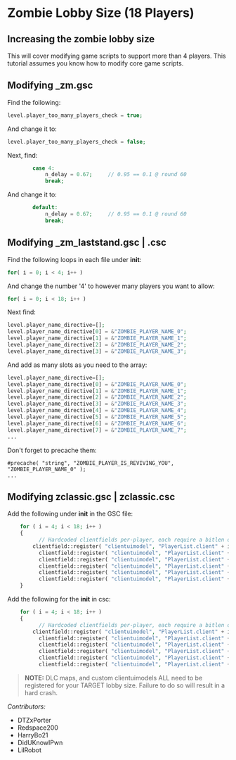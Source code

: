 # Zombie Lobby Size (18 Players)

## Increasing the zombie lobby size
This will cover modifying game scripts to support more than 4 players. This tutorial assumes you know how to modify core game scripts.

## Modifying _zm.gsc
Find the following:
``` php
level.player_too_many_players_check = true;
```
And change it to:
``` php
level.player_too_many_players_check = false;
```
Next, find:
``` php
		case 4:
			n_delay = 0.67;		// 0.95 == 0.1 @ round 60
			break;
```
And change it to:
``` php
		default:
			n_delay = 0.67;		// 0.95 == 0.1 @ round 60
			break;
```

## Modifying _zm_laststand.gsc | .csc
Find the following loops in each file under __init__:
``` php
for( i = 0; i < 4; i++ )
```
And change the number '4' to however many players you want to allow:
``` php
for( i = 0; i < 18; i++ )
```
Next find:
``` php
level.player_name_directive=[];
level.player_name_directive[0] = &"ZOMBIE_PLAYER_NAME_0";
level.player_name_directive[1] = &"ZOMBIE_PLAYER_NAME_1";
level.player_name_directive[2] = &"ZOMBIE_PLAYER_NAME_2";
level.player_name_directive[3] = &"ZOMBIE_PLAYER_NAME_3";
```
And add as many slots as you need to the array:
``` php
level.player_name_directive=[];
level.player_name_directive[0] = &"ZOMBIE_PLAYER_NAME_0";
level.player_name_directive[1] = &"ZOMBIE_PLAYER_NAME_1";
level.player_name_directive[2] = &"ZOMBIE_PLAYER_NAME_2";
level.player_name_directive[3] = &"ZOMBIE_PLAYER_NAME_3";
level.player_name_directive[4] = &"ZOMBIE_PLAYER_NAME_4";
level.player_name_directive[5] = &"ZOMBIE_PLAYER_NAME_5";
level.player_name_directive[6] = &"ZOMBIE_PLAYER_NAME_6";
level.player_name_directive[7] = &"ZOMBIE_PLAYER_NAME_7";
...
```

Don't forget to precache them:
```
#precache( "string", "ZOMBIE_PLAYER_IS_REVIVING_YOU", "ZOMBIE_PLAYER_NAME_0" );
...
```

## Modifying zclassic.gsc | zclassic.csc
Add the following under __init__ in the GSC file:
``` php
	for ( i = 4; i < 18; i++ )
	{
          // Hardcoded clientfields per-player, each require a bitlen of 3.
		clientfield::register( "clientuimodel", "PlayerList.client" + i + ".score_cf_damage", VERSION_SHIP, GetMinBitCountForNum( 7 ), "counter" );
          clientfield::register( "clientuimodel", "PlayerList.client" + i + ".score_cf_death_normal", VERSION_SHIP, GetMinBitCountForNum( 3 ), "counter" );
          clientfield::register( "clientuimodel", "PlayerList.client" + i + ".score_cf_death_torso", VERSION_SHIP, GetMinBitCountForNum( 3 ), "counter" );
          clientfield::register( "clientuimodel", "PlayerList.client" + i + ".score_cf_death_neck", VERSION_SHIP, GetMinBitCountForNum( 3 ), "counter" );
          clientfield::register( "clientuimodel", "PlayerList.client" + i + ".score_cf_death_head", VERSION_SHIP, GetMinBitCountForNum( 3 ), "counter" );
          clientfield::register( "clientuimodel", "PlayerList.client" + i + ".score_cf_death_melee", VERSION_SHIP, GetMinBitCountForNum( 3 ), "counter" );
	}
```
Add the following for the __init__ in csc:
``` php
	for ( i = 4; i < 18; i++ )
	{
          // Hardcoded clientfields per-player, each require a bitlen of 3.
		clientfield::register( "clientuimodel", "PlayerList.client" + i + ".score_cf_damage", VERSION_SHIP, GetMinBitCountForNum( 7 ), "counter", undefined, !CF_HOST_ONLY, !CF_CALLBACK_ZERO_ON_NEW_ENT );
          clientfield::register( "clientuimodel", "PlayerList.client" + i + ".score_cf_death_normal", VERSION_SHIP, GetMinBitCountForNum( 3 ), undefined, !CF_HOST_ONLY, !CF_CALLBACK_ZERO_ON_NEW_ENT );
          clientfield::register( "clientuimodel", "PlayerList.client" + i + ".score_cf_death_torso", VERSION_SHIP, GetMinBitCountForNum( 3 ), undefined, !CF_HOST_ONLY, !CF_CALLBACK_ZERO_ON_NEW_ENT );
          clientfield::register( "clientuimodel", "PlayerList.client" + i + ".score_cf_death_neck", VERSION_SHIP, GetMinBitCountForNum( 3 ), undefined, !CF_HOST_ONLY, !CF_CALLBACK_ZERO_ON_NEW_ENT );
          clientfield::register( "clientuimodel", "PlayerList.client" + i + ".score_cf_death_head", VERSION_SHIP, GetMinBitCountForNum( 3 ), undefined, !CF_HOST_ONLY, !CF_CALLBACK_ZERO_ON_NEW_ENT );
          clientfield::register( "clientuimodel", "PlayerList.client" + i + ".score_cf_death_melee", VERSION_SHIP, GetMinBitCountForNum( 3 ), undefined, !CF_HOST_ONLY, !CF_CALLBACK_ZERO_ON_NEW_ENT );
```

> **NOTE:** DLC maps, and custom clientuimodels ALL need to be registered for your TARGET lobby size. Failure to do so will result in a hard crash.

_Contributors:_
- DTZxPorter
- Redspace200
- HarryBo21
- DidUKnowIPwn
- LilRobot